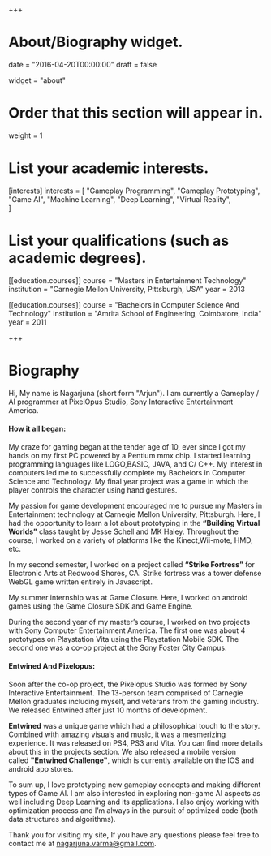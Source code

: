 +++
# About/Biography widget.

date = "2016-04-20T00:00:00"
draft = false

widget = "about"

# Order that this section will appear in.
weight = 1

# List your academic interests.
[interests]
  interests = [
    "Gameplay Programming",
    "Gameplay Prototyping",
    "Game AI",
    "Machine Learning",
    "Deep Learning",
    "Virtual Reality",  
  ]

# List your qualifications (such as academic degrees).
[[education.courses]]
  course = "Masters in Entertainment Technology"
  institution = "Carnegie Mellon University, Pittsburgh, USA"
  year = 2013

[[education.courses]]
  course = "Bachelors in Computer Science And Technology"
  institution = "Amrita School of Engineering, Coimbatore, India"
  year = 2011

 
+++

# Biography

Hi, My name is Nagarjuna (short form "Arjun"). I am currently a Gameplay / AI programmer at PixelOpus Studio, Sony Interactive Entertainment America. 

#### How it all began:

My craze for gaming began at the tender age of 10, ever since I got my hands on my first PC powered by a Pentium mmx chip. I started learning programming languages like LOGO,BASIC, JAVA, and C/ C++. My interest in computers led me to successfully complete my Bachelors in Computer Science and Technology. My final year project was a game in which the player controls the character using hand gestures.

My passion for game development encouraged me to pursue my Masters in Entertainment technology at Carnegie Mellon University, Pittsburgh. Here, I had the opportunity to learn a lot about prototyping in the **“Building Virtual Worlds”** class taught by Jesse Schell and MK Haley. Throughout the course, I worked on a variety of platforms like the Kinect,Wii-mote, HMD, etc.

In my second semester, I worked on a project called **“Strike Fortress”** for Electronic Arts at Redwood Shores, CA. Strike fortress was a tower defense WebGL game written entirely in Javascript.

My summer internship was at Game Closure. Here, I worked on android games using the Game Closure SDK and Game Engine.

During the second year of my master’s course, I worked on two projects with Sony Computer Entertainment America. The first one was about 4 prototypes on Playstation Vita using the Playstation Mobile SDK. The second one was a co-op project at the Sony Foster City Campus.

#### Entwined And Pixelopus:

Soon after the co-op project, the Pixelopus Studio was formed by Sony Interactive Entertainment. The 13-person team comprised of Carnegie Mellon graduates including myself, and veterans from the gaming industry. We released Entwined after just 10 months of development.

**Entwined** was a unique game which had a philosophical touch to the story. Combined with amazing visuals and music, it was a mesmerizing experience. It was released on PS4, PS3 and Vita. You can find more details about this in the projects section. We also released a mobile version called **"Entwined Challenge"**, which is currently available on the IOS and android app stores.

To sum up, I love prototyping new gameplay concepts and making different types of Game AI. I am also interested in exploring non-game AI aspects as well including Deep Learning and its applications.
I also enjoy working with optimization process and I’m always in the pursuit of optimized code (both data structures and algorithms).

Thank you for visiting my site, If you have any questions please feel free to contact me at nagarjuna.varma@gmail.com.


